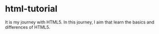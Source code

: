 # html-tutorial
It is my journey with HTML5. In this journey, I aim that learn the basics and differences of HTML5.
